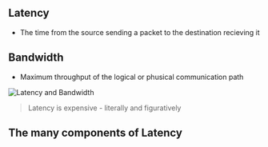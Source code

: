 
## Latency
- The time from the source sending a packet to the destination recieving it 

## Bandwidth 
- Maximum throughput of the logical or phusical communication path 

![Latency and Bandwidth]('./images/BL.png')


> Latency is expensive - literally and figuratively

## The many components of Latency 


